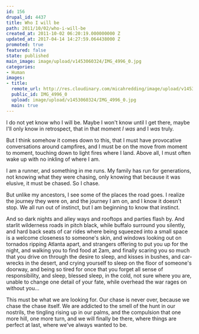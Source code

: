 ```yaml
---
id: 156
drupal_id: 4437
title: Who I will be
path: 2011/10/02/who-i-will-be
created_at: 2011-10-02 06:20:19.000000000 Z
updated_at: 2017-04-14 14:27:59.064438000 Z
promoted: true
featured: false
state: published
main_image: image/upload/v1453060324/IMG_4996_0.jpg
categories:
- Human
images:
- title: 
  remote_url: http://res.cloudinary.com/micahredding/image/upload/v1453060324/IMG_4996_0.jpg
  public_id: IMG_4996_0
  upload: image/upload/v1453060324/IMG_4996_0.jpg
  main: true
---
```

I do not yet know who I will be. Maybe I won't know until I get there, maybe I'll only know in retrospect, that in that moment *I was* and I *was* truly.

But I think somehow it comes down to this, that I must have provocative conversations around campfires, and I must be on the move from moment to moment, touching down to light fires where I land. Above all, I must often wake up with no inkling of where I am.

I am a runner, and something in me runs. My family has run for generations, not knowing what they were chasing, only knowing that because it was elusive, it must be chased. So I chase.

But unlike my ancestors, I see some of the places the road goes. I realize the journey they were on, and the journey I am on, and I know it doesn't stop. We all run out of instinct, but I am beginning to know that instinct.

And so dark nights and alley ways and rooftops and parties flash by. And starlit wilderness roads in pitch black, while buffalo surround you silently, and hard back seats of car rides where being squeezed into a small space is a welcome closeness to someone's skin, and windows looking out on tornados ripping Atlanta apart, and strangers offering to put you up for the night, and walking you to find food at 2am, and finally scaring you so much that you drive on through the desire to sleep, and kisses in bushes, and car-wrecks in the desert, and crying yourself to sleep on the floor of someone's doorway, and being so tired for once that you forget all sense of responsibility, and sleep, blessed sleep, in the cold, not sure where you are, unable to change one detail of your fate, while overhead the war rages on without you...

This must be what we are looking for. Our chase is never over, because we chase the chase itself. We are addicted to the smell of the hunt in our nostrils, the tingling rising up in our palms, and the compulsion that one more hill, one more turn, and we will finally be there, where things are perfect at last, where we've always wanted to be.
